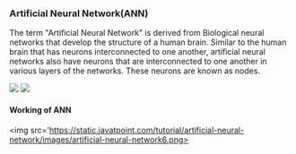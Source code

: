 <h3>Artificial Neural Network(ANN)</h3>

The term "Artificial Neural Network" is derived from Biological neural networks that develop the structure of a human brain. Similar to the human brain that has neurons interconnected to one another, artificial neural networks also have neurons that are interconnected to one another in various layers of the networks. These neurons are known as nodes.

<img src='https://static.javatpoint.com/tutorial/artificial-neural-network/images/artificial-neural-network2.png'>

<img src='https://static.javatpoint.com/tutorial/artificial-neural-network/images/artificial-neural-network4.png'>

<h4>Working of ANN</h4>

<img src='https://static.javatpoint.com/tutorial/artificial-neural-network/images/artificial-neural-network6.png>
